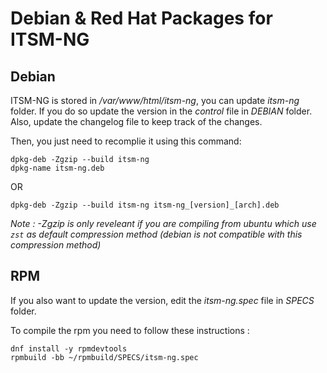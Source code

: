 # Debian & Red Hat Packages for ITSM-NG

## Debian

ITSM-NG is stored in */var/www/html/itsm-ng*, you can update *itsm-ng* folder. 
If you do so update the version in the *control* file in *DEBIAN* folder.
Also, update the changelog file to keep track of the changes.

Then, you just need to recomplie it using this command:
```
dpkg-deb -Zgzip --build itsm-ng
dpkg-name itsm-ng.deb
```
OR
```
dpkg-deb -Zgzip --build itsm-ng itsm-ng_[version]_[arch].deb
```

_Note : -Zgzip is only reveleant if you are compiling from ubuntu which use `zst` as default compression method (debian is not compatible with this compression method)_

## RPM

If you also want to update the version, edit the *itsm-ng.spec* file in *SPECS* folder.

To compile the rpm you need to follow these instructions :

```
dnf install -y rpmdevtools
rpmbuild -bb ~/rpmbuild/SPECS/itsm-ng.spec
```